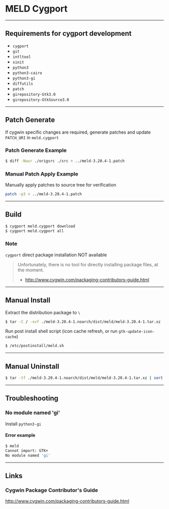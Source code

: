 # MELD Cygport

-------------------------------------------------------------------------------
## Requirements for cygport development

- `cygport`
- `git`
- `intltool`
- `xinit`
- `python3`
- `python3-cairo`
- `python3-gi`
- `diffutils`
- `patch`
- `girepository-Gtk3.0`
- `girepository-GtkSource3.0`

-------------------------------------------------------------------------------
## Patch Generate

If cygwin specific changes are required, generate patches and update `PATCH_URI` in `meld.cygport`

### Patch Generate Example

```sh
$ diff -Naur ./origsrc ./src > ../meld-3.20.4-1.patch
```

### Manual Patch Apply Example

Manually apply patches to source tree for verification

```sh
patch -p3 < ../meld-3.20.4-1.patch
```

-------------------------------------------------------------------------------
## Build

```sh
$ cygport meld.cygport download
$ cygport meld.cygport all
```

### Note

`cygport` direct package installation NOT available

> Unfortunately, there is no tool for directly installing package files, at the moment.
> - http://www.cygwin.com/packaging-contributors-guide.html

-------------------------------------------------------------------------------
## Manual Install

Extract the distribution package to `\`

```sh
$ tar -C / -xvf ./meld-3.20.4-1.noarch/dist/meld/meld-3.20.4-1.tar.xz
```

Run post install shell script (icon cache refresh, or run `gtk-update-icon-cache`)

```sh
$ /etc/postinstall/meld.sh
```

-------------------------------------------------------------------------------
## Manual Uninstall

```sh
$ tar -tf ./meld-3.20.4-1.noarch/dist/meld/meld-3.20.4-1.tar.xz | sort -r | xargs -I {} echo /{} | while read file; do if [ -d "$file" ]; then rmdir "$file"; else rm -f "$file"; fi; done
```

-------------------------------------------------------------------------------
## Troubleshooting

### No module named 'gi'

Install `python3-gi`

#### Error example

```sh
$ meld
Cannot import: GTK+
No module named 'gi'
```

-------------------------------------------------------------------------------
## Links

### Cygwin Package Contributor's Guide
http://www.cygwin.com/packaging-contributors-guide.html
